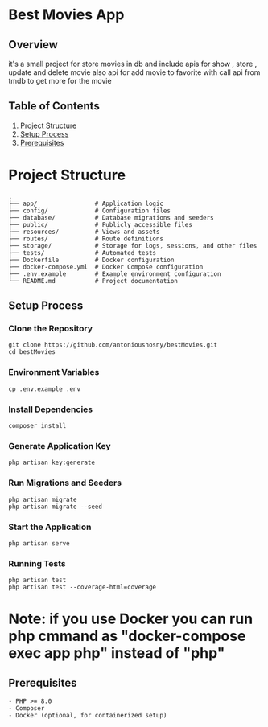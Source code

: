 # Best Movies App

## Overview
it's a small project for store movies in db and include apis for show , store , update and delete movie also api for add movie to favorite with call api from tmdb to get more for the movie 

## Table of Contents
1. [Project Structure](#project-structure)
2. [Setup Process](#setup-process)
3. [Prerequisites](#prerequisites)
 
# Project Structure
```plaintext
.
├── app/                # Application logic
├── config/             # Configuration files
├── database/           # Database migrations and seeders
├── public/             # Publicly accessible files
├── resources/          # Views and assets
├── routes/             # Route definitions
├── storage/            # Storage for logs, sessions, and other files
├── tests/              # Automated tests
├── Dockerfile          # Docker configuration
├── docker-compose.yml  # Docker Compose configuration
├── .env.example        # Example environment configuration
└── README.md           # Project documentation

```

## Setup Process

### Clone the Repository
    git clone https://github.com/antonioushosny/bestMovies.git
    cd bestMovies

### Environment Variables
    cp .env.example .env

### Install Dependencies
    composer install

### Generate Application Key
    php artisan key:generate

### Run Migrations and Seeders
    php artisan migrate
    php artisan migrate --seed

### Start the Application
    php artisan serve
### Running Tests
    php artisan test
    php artisan test --coverage-html=coverage   

# Note: if you use Docker you can run php cmmand as "docker-compose exec app php" instead of "php"
## Prerequisites
    - PHP >= 8.0
    - Composer
    - Docker (optional, for containerized setup)


